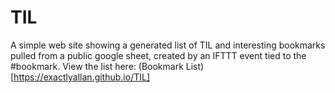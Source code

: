 # TIL

A simple web site showing a generated list of TIL and interesting bookmarks pulled from a public google sheet, created by an IFTTT event tied to the #bookmark. View the list here: (Bookmark List)[https://exactlyallan.github.io/TIL]
